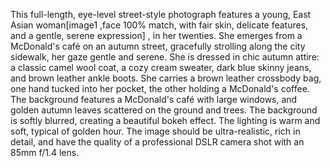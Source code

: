 This full-length, eye-level street-style photograph features a young, East Asian woman[image1 ,face 100% match, with fair skin, delicate features, 
and a gentle, serene expression] , in her twenties. She emerges from a McDonald's café on an autumn street, gracefully strolling along the city sidewalk, 
her gaze gentle and serene. She is dressed in chic autumn attire: a classic camel wool coat, a cozy cream sweater, dark blue skinny jeans, and brown leather ankle boots. She carries a brown leather crossbody bag, one hand tucked into her pocket, the other holding a McDonald's coffee. The background features a McDonald's café with large windows, and golden autumn leaves scattered on the ground and trees. The background is softly blurred, creating a beautiful bokeh effect. The lighting is warm and soft, typical of golden hour.
The image should be ultra-realistic, rich in detail, and have the quality of a professional DSLR camera shot with an 85mm f/1.4 lens.
